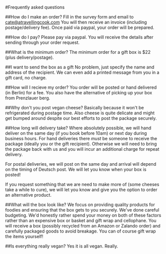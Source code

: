 #Frequently asked questions

##How do I make an order?
Fill in the survey form and email to cate@atravellingcook.com You will then receive an invoice (including postage/delivery fee). Once paid via paypal, your order will be prepared. 

##How do I pay?
Please pay via paypal. You will receive the details after sending through your order request. 

##What is the minimum order?
The minimum order for a gift box is $22 (plus delivery/postage). 

##I want to send the box as a gift
No problem, just specify the name and address of the recipient. We can even add a printed message from you in a gift card, no charge. 

##How will I recieve my order?
You order will be posted or hand delivered (in Berlin) for a fee. You also have the alternative of picking up your box from Prenzlauer berg. 

##Why don't you post vegan cheese?
Basically because it won't be refrigerated during postage time. Also cheese is quite delicate and might get bumped around despite our best efforts to post the package securely. 

##How long will delivery take?
Where absolutely possible, we will hand deliver on the same day (if you book before 10am) or next day during business hours. For hand deliveries there *must* be someone to receive the package (ideally you or the gift recipient). Otherwise we will need to bring the package back with us and you will incur an additional charge for repeat delivery.

For postal deliveries, we will post on the same day and arrival will depend on the timing of Deutsch post. We will let you know when your box is posted! 

If you request something that we are need to make more of (some cheeses take a while to cure), we will let you know and give you the option to order an alternative product.

##What will the box look like?
We focus on providing quality products for foodies and ensuring that the box gets to you securely. We've done careful budgeting. We'd honestly rather spend your money on both of these factors rather than an expensive box or basket and gift wrap and cellophane. You will receive a box (possibly recycled from an Amazon or Zalando order) and carefully packaged goods to avoid breakage. You can of course gift wrap the items yourself! 

##Is everything really vegan?
Yes it is all vegan. Really. 





